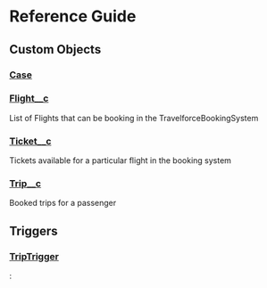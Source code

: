 # Reference Guide


## Custom Objects

### [Case](custom-objects/Case.md)

### [Flight__c](custom-objects/Flight__c.md)

List of Flights that can be booking in the TravelforceBookingSystem

### [Ticket__c](custom-objects/Ticket__c.md)

Tickets available for a particular flight in the booking system

### [Trip__c](custom-objects/Trip__c.md)

Booked trips for a passenger

## Triggers

### [TripTrigger](triggers/TripTrigger.md)


:
